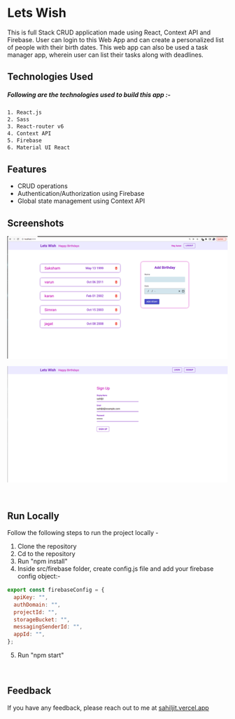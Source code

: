 # Lets Wish

This is full Stack CRUD application made using React, Context API and Firebase. User can login to this Web App and can create a personalized list of people with their birth dates. This web app can also be used a task manager app, wherein user can list their tasks along with deadlines.

## Technologies Used

##### Following are the technologies used to build this app :-

    1. React.js
    2. Sass
    3. React-router v6
    4. Context API
    5. Firebase
    6. Material UI React

## Features

- CRUD operations
- Authentication/Authorization using Firebase
- Global state management using Context API

## Screenshots

![App Screenshot](/screenshots/ss-1.png)

![App Screenshot](/screenshots/ss-2.png)

<br/>

## Run Locally

Follow the following steps to run the project locally -

1. Clone the repository
2. Cd to the repository
3. Run "npm install"
4. Inside src/firebase folder, create config.js file and add your firebase config object:-

```javascript
export const firebaseConfig = {
  apiKey: "",
  authDomain: "",
  projectId: "",
  storageBucket: "",
  messagingSenderId: "",
  appId: "",
};
```

5. Run "npm start"

<br/>

## Feedback

If you have any feedback, please reach out to me at [sahiljit.vercel.app](https://sahiljit.vercel.app/)
